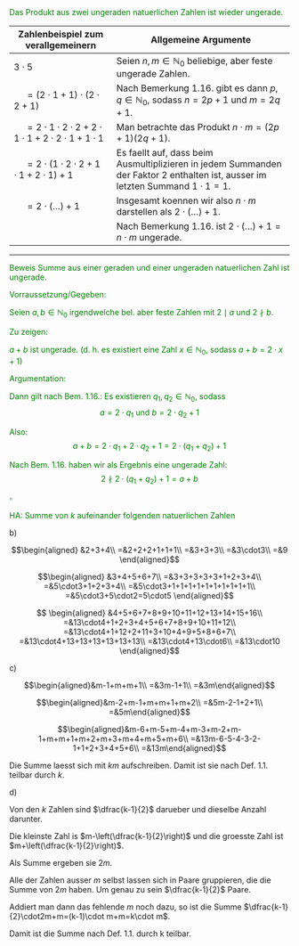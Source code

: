 <span style="color: green">
Das Produkt aus zwei ungeraden natuerlichen Zahlen ist wieder ungerade.

| Zahlenbeispiel zum verallgemeinern                               | Allgemeine Argumente                                                                                                             |
| ---------------------------------------------------------------- | -------------------------------------------------------------------------------------------------------------------------------- |
| $3\cdot5$                                                        | Seien $n,m\in\mathbb{N}_0$ beliebige, aber feste ungerade Zahlen.                                                                |
| $\quad =(2\cdot1+1)\cdot(2\cdot2+1)$                             | Nach Bemerkung 1.16. gibt es dann $p,q\in\mathbb{N}_0$, sodass $n=2p+1$ und $m=2q+1$.                                            |
| $\quad =2\cdot1\cdot2\cdot2+2\cdot1\cdot1+2\cdot2\cdot1+1\cdot1$ | Man betrachte das Produkt $n\cdot m=(2p+1)(2q+1)$.                                                                               |
| $\quad =2\cdot(1\cdot2\cdot2+1\cdot1+2\cdot1)+1$                 | Es faellt auf, dass beim Ausmultiplizieren in jedem Summanden der Faktor 2 enthalten ist, ausser im letzten Summand $1\cdot1=1$. |
| $\quad =2\cdot(\dots)+1$                                         | Insgesamt koennen wir also $n\cdot m$ darstellen als $2\cdot(\dots)+1$.                                                          |
|                                                                  | Nach Bemerkung 1.16. ist $2\cdot(\dots)+1=n\cdot m$ ungerade.                                                                    |

---

Beweis 
Summe aus einer geraden und einer ungeraden natuerlichen Zahl ist ungerade.

Vorraussetzung/Gegeben:

Seien $a,b\in\mathbb{N}_0$ irgendwelche bel. aber feste Zahlen mit $2\mid a$ und $2\nmid b$.

Zu zeigen: 

$a+b$ ist ungerade. (d. h. es existiert eine Zahl $x\in\mathbb{N}_0$, sodass $a+b = 2\cdot x +1$)

Argumentation:

Dann gilt nach Bem. 1.16.:
Es existieren $q_1,q_2\in\mathbb{N}_0$, sodass
$$a=2\cdot q_1\text{ und }b=2\cdot q_2+1$$

Also:
$$a+b=2\cdot q_1+2\cdot q_2 + 1 = 2\cdot(q_1+q_2)+1$$

Nach Bem. 1.16. haben wir als Ergebnis eine ungerade Zahl:
$$2\nmid 2\cdot(q_1+q_2)+1 = a+b$$

$\square$

HA: Summe von $k$ aufeinander folgenden natuerlichen Zahlen

</span>

b)

$$\begin{aligned}
&2+3+4\\
=&2+2+2+1+1+1\\
=&3+3+3\\
=&3\cdot3\\
=&9
\end{aligned}$$

$$\begin{aligned}
&3+4+5+6+7\\
=&3+3+3+3+3+1+2+3+4\\
=&5\cdot3+1+2+3+4\\
=&5\cdot3+1+1+1+1+1+1+1+1+1+1\\
=&5\cdot3+5\cdot2=5\cdot5
\end{aligned}$$

$$
\begin{aligned}
&4+5+6+7+8+9+10+11+12+13+14+15+16\\
=&13\cdot4+1+2+3+4+5+6+7+8+9+10+11+12\\
=&13\cdot4+1+12+2+11+3+10+4+9+5+8+6+7\\
=&13\cdot4+13+13+13+13+13+13\\
=&13\cdot4+13\cdot6\\
=&13\cdot10
\end{aligned}$$

c)

$$\begin{aligned}&m-1+m+m+1\\
=&3m-1+1\\
=&3m\end{aligned}$$

$$\begin{aligned}&m-2+m-1+m+m+1+m+2\\
=&5m-2-1+2+1\\
=&5m\end{aligned}$$

$$\begin{aligned}&m-6+m-5+m-4+m-3+m-2+m-1+m+m+1+m+2+m+3+m+4+m+5+m+6\\
=&13m-6-5-4-3-2-1+1+2+3+4+5+6\\
=&13m\end{aligned}$$

Die Summe laesst sich mit $km$ aufschreiben.
Damit ist sie nach Def. 1.1. teilbar durch $k$.

d)

Von den $k$ Zahlen sind $\dfrac{k-1}{2}$ darueber und dieselbe Anzahl darunter.

Die kleinste Zahl is $m-\left(\dfrac{k-1}{2}\right)$ und die groesste Zahl ist $m+\left(\dfrac{k-1}{2}\right)$.

Als Summe ergeben sie $2m$.

Alle der Zahlen ausser $m$ selbst lassen sich in Paare gruppieren, die die Summe von $2m$ haben.
Um genau zu sein $\dfrac{k-1}{2}$ Paare.

Addiert man dann das fehlende $m$ noch dazu, so ist die Summe $\dfrac{k-1}{2}\cdot2m+m=(k-1)\cdot m+m=k\cdot m$.

Damit ist die Summe nach Def. 1.1. durch k teilbar.





<span style="color: green">
</span>